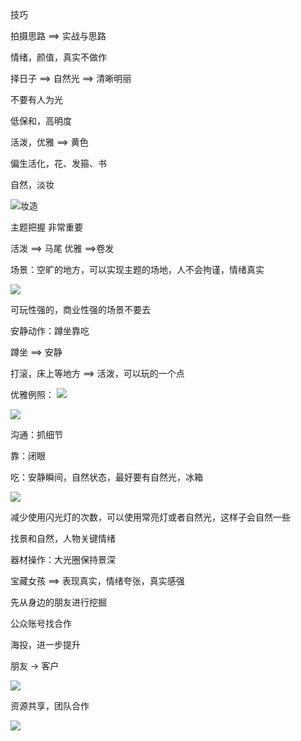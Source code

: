 技巧

拍摄思路 ==> 实战与思路

情绪，颜值，真实不做作

择日子 ==> 自然光 ==> 清晰明丽

不要有人为光

低保和，高明度

活泼，优雅 ==> 黄色 

偏生活化，花、发箍、书

自然，淡妆

![妆造](https://cdn.jsdelivr.net/gh/Vixcity/FigureBed/img/202203302028519.png)

主题把握 非常重要

活泼 ==> 马尾
优雅 ==>卷发

场景：空旷的地方，可以实现主题的场地，人不会拘谨，情绪真实

![](https://cdn.jsdelivr.net/gh/Vixcity/FigureBed/img/202203302038607.png)

可玩性强的，商业性强的场景不要去

安静动作：蹲坐靠吃

蹲坐 ==> 安静

打滚，床上等地方 ==> 活泼，可以玩的一个点

优雅例照：
![](https://cdn.jsdelivr.net/gh/Vixcity/FigureBed/img/202203302045162.png)

![](https://cdn.jsdelivr.net/gh/Vixcity/FigureBed/img/202203302046057.png)

沟通：抓细节

靠：闭眼

吃：安静瞬间，自然状态，最好要有自然光，冰箱

![](https://cdn.jsdelivr.net/gh/Vixcity/FigureBed/img/202203302051046.png)

减少使用闪光灯的次数，可以使用常亮灯或者自然光，这样子会自然一些

找景和自然，人物关键情绪

器材操作：大光圈保持景深

宝藏女孩 ==> 表现真实，情绪夸张，真实感强

先从身边的朋友进行挖掘

公众账号找合作

海投，进一步提升

朋友 -> 客户

![](https://cdn.jsdelivr.net/gh/Vixcity/FigureBed/img/202203302103379.png)

资源共享，团队合作

![](https://cdn.jsdelivr.net/gh/Vixcity/FigureBed/img/202203302105005.png)